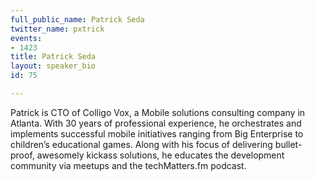 ```yaml
---
full_public_name: Patrick Seda
twitter_name: pxtrick
events:
- 1423
title: Patrick Seda
layout: speaker_bio
id: 75

---
```

Patrick is CTO of Colligo Vox, a Mobile solutions consulting company in Atlanta. With 30 years of professional experience, he orchestrates and implements successful mobile initiatives ranging from Big Enterprise to children’s educational games. Along with his focus of delivering bullet-proof, awesomely kickass solutions, he educates the development community via meetups and the techMatters.fm podcast.